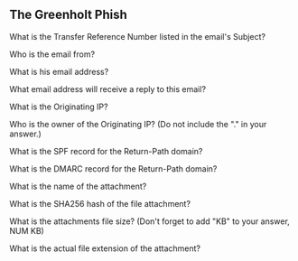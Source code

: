 ## The Greenholt Phish

What is the Transfer Reference Number listed in the email's Subject?

Who is the email from?

What is his email address?

What email address will receive a reply to this email? 

What is the Originating IP?

Who is the owner of the Originating IP? (Do not include the "." in your answer.)

What is the SPF record for the Return-Path domain?

What is the DMARC record for the Return-Path domain?

What is the name of the attachment?

What is the SHA256 hash of the file attachment?

What is the attachments file size? (Don't forget to add "KB" to your answer, NUM KB)

What is the actual file extension of the attachment?
